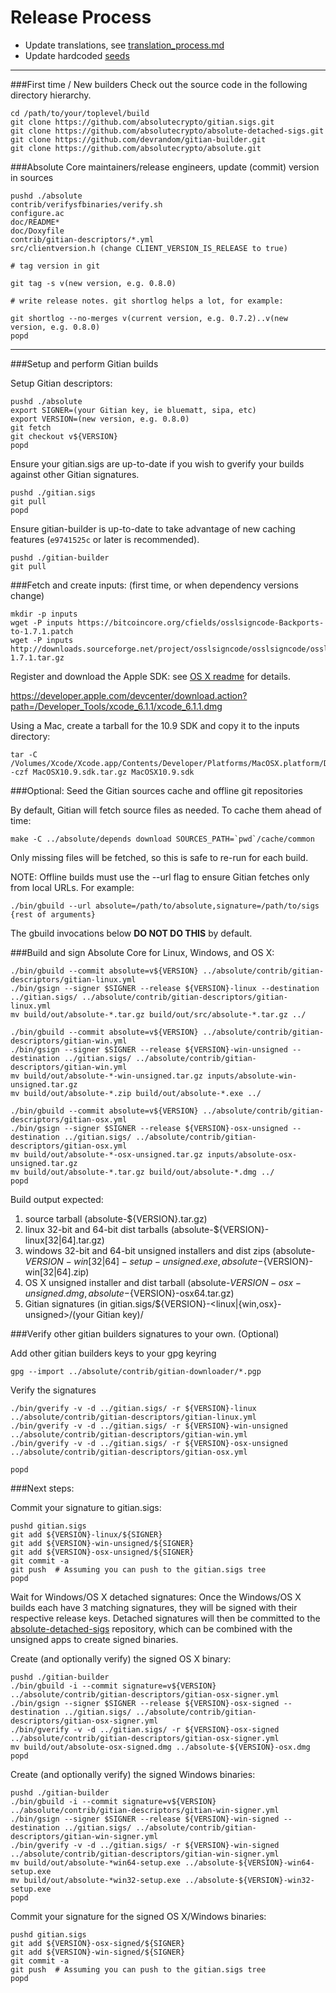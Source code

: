 Release Process
====================

* Update translations, see [translation_process.md](https://github.com/absolutecrypto/absolute/blob/master/doc/translation_process.md#syncing-with-transifex)
* Update hardcoded [seeds](/contrib/seeds)

* * *

###First time / New builders
Check out the source code in the following directory hierarchy.

	cd /path/to/your/toplevel/build
	git clone https://github.com/absolutecrypto/gitian.sigs.git
	git clone https://github.com/absolutecrypto/absolute-detached-sigs.git
	git clone https://github.com/devrandom/gitian-builder.git
	git clone https://github.com/absolutecrypto/absolute.git

###Absolute Core maintainers/release engineers, update (commit) version in sources

	pushd ./absolute
	contrib/verifysfbinaries/verify.sh
	configure.ac
	doc/README*
	doc/Doxyfile
	contrib/gitian-descriptors/*.yml
	src/clientversion.h (change CLIENT_VERSION_IS_RELEASE to true)

	# tag version in git

	git tag -s v(new version, e.g. 0.8.0)

	# write release notes. git shortlog helps a lot, for example:

	git shortlog --no-merges v(current version, e.g. 0.7.2)..v(new version, e.g. 0.8.0)
	popd

* * *

###Setup and perform Gitian builds

 Setup Gitian descriptors:

	pushd ./absolute
	export SIGNER=(your Gitian key, ie bluematt, sipa, etc)
	export VERSION=(new version, e.g. 0.8.0)
	git fetch
	git checkout v${VERSION}
	popd

  Ensure your gitian.sigs are up-to-date if you wish to gverify your builds against other Gitian signatures.

	pushd ./gitian.sigs
	git pull
	popd

  Ensure gitian-builder is up-to-date to take advantage of new caching features (`e9741525c` or later is recommended).

	pushd ./gitian-builder
	git pull

###Fetch and create inputs: (first time, or when dependency versions change)

	mkdir -p inputs
	wget -P inputs https://bitcoincore.org/cfields/osslsigncode-Backports-to-1.7.1.patch
	wget -P inputs http://downloads.sourceforge.net/project/osslsigncode/osslsigncode/osslsigncode-1.7.1.tar.gz

 Register and download the Apple SDK: see [OS X readme](README_osx.txt) for details.

 https://developer.apple.com/devcenter/download.action?path=/Developer_Tools/xcode_6.1.1/xcode_6.1.1.dmg

 Using a Mac, create a tarball for the 10.9 SDK and copy it to the inputs directory:

	tar -C /Volumes/Xcode/Xcode.app/Contents/Developer/Platforms/MacOSX.platform/Developer/SDKs/ -czf MacOSX10.9.sdk.tar.gz MacOSX10.9.sdk

###Optional: Seed the Gitian sources cache and offline git repositories

By default, Gitian will fetch source files as needed. To cache them ahead of time:

	make -C ../absolute/depends download SOURCES_PATH=`pwd`/cache/common

Only missing files will be fetched, so this is safe to re-run for each build.

NOTE: Offline builds must use the --url flag to ensure Gitian fetches only from local URLs. For example:
```
./bin/gbuild --url absolute=/path/to/absolute,signature=/path/to/sigs {rest of arguments}
```
The gbuild invocations below <b>DO NOT DO THIS</b> by default.

###Build and sign Absolute Core for Linux, Windows, and OS X:

	./bin/gbuild --commit absolute=v${VERSION} ../absolute/contrib/gitian-descriptors/gitian-linux.yml
	./bin/gsign --signer $SIGNER --release ${VERSION}-linux --destination ../gitian.sigs/ ../absolute/contrib/gitian-descriptors/gitian-linux.yml
	mv build/out/absolute-*.tar.gz build/out/src/absolute-*.tar.gz ../

	./bin/gbuild --commit absolute=v${VERSION} ../absolute/contrib/gitian-descriptors/gitian-win.yml
	./bin/gsign --signer $SIGNER --release ${VERSION}-win-unsigned --destination ../gitian.sigs/ ../absolute/contrib/gitian-descriptors/gitian-win.yml
	mv build/out/absolute-*-win-unsigned.tar.gz inputs/absolute-win-unsigned.tar.gz
	mv build/out/absolute-*.zip build/out/absolute-*.exe ../

	./bin/gbuild --commit absolute=v${VERSION} ../absolute/contrib/gitian-descriptors/gitian-osx.yml
	./bin/gsign --signer $SIGNER --release ${VERSION}-osx-unsigned --destination ../gitian.sigs/ ../absolute/contrib/gitian-descriptors/gitian-osx.yml
	mv build/out/absolute-*-osx-unsigned.tar.gz inputs/absolute-osx-unsigned.tar.gz
	mv build/out/absolute-*.tar.gz build/out/absolute-*.dmg ../
	popd

  Build output expected:

  1. source tarball (absolute-${VERSION}.tar.gz)
  2. linux 32-bit and 64-bit dist tarballs (absolute-${VERSION}-linux[32|64].tar.gz)
  3. windows 32-bit and 64-bit unsigned installers and dist zips (absolute-${VERSION}-win[32|64]-setup-unsigned.exe, absolute-${VERSION}-win[32|64].zip)
  4. OS X unsigned installer and dist tarball (absolute-${VERSION}-osx-unsigned.dmg, absolute-${VERSION}-osx64.tar.gz)
  5. Gitian signatures (in gitian.sigs/${VERSION}-<linux|{win,osx}-unsigned>/(your Gitian key)/

###Verify other gitian builders signatures to your own. (Optional)

  Add other gitian builders keys to your gpg keyring

	gpg --import ../absolute/contrib/gitian-downloader/*.pgp

  Verify the signatures

	./bin/gverify -v -d ../gitian.sigs/ -r ${VERSION}-linux ../absolute/contrib/gitian-descriptors/gitian-linux.yml
	./bin/gverify -v -d ../gitian.sigs/ -r ${VERSION}-win-unsigned ../absolute/contrib/gitian-descriptors/gitian-win.yml
	./bin/gverify -v -d ../gitian.sigs/ -r ${VERSION}-osx-unsigned ../absolute/contrib/gitian-descriptors/gitian-osx.yml

	popd

###Next steps:

Commit your signature to gitian.sigs:

	pushd gitian.sigs
	git add ${VERSION}-linux/${SIGNER}
	git add ${VERSION}-win-unsigned/${SIGNER}
	git add ${VERSION}-osx-unsigned/${SIGNER}
	git commit -a
	git push  # Assuming you can push to the gitian.sigs tree
	popd

  Wait for Windows/OS X detached signatures:
	Once the Windows/OS X builds each have 3 matching signatures, they will be signed with their respective release keys.
	Detached signatures will then be committed to the [absolute-detached-sigs](https://github.com/absolutecrypto/absolute-detached-sigs) repository, which can be combined with the unsigned apps to create signed binaries.

  Create (and optionally verify) the signed OS X binary:

	pushd ./gitian-builder
	./bin/gbuild -i --commit signature=v${VERSION} ../absolute/contrib/gitian-descriptors/gitian-osx-signer.yml
	./bin/gsign --signer $SIGNER --release ${VERSION}-osx-signed --destination ../gitian.sigs/ ../absolute/contrib/gitian-descriptors/gitian-osx-signer.yml
	./bin/gverify -v -d ../gitian.sigs/ -r ${VERSION}-osx-signed ../absolute/contrib/gitian-descriptors/gitian-osx-signer.yml
	mv build/out/absolute-osx-signed.dmg ../absolute-${VERSION}-osx.dmg
	popd

  Create (and optionally verify) the signed Windows binaries:

	pushd ./gitian-builder
	./bin/gbuild -i --commit signature=v${VERSION} ../absolute/contrib/gitian-descriptors/gitian-win-signer.yml
	./bin/gsign --signer $SIGNER --release ${VERSION}-win-signed --destination ../gitian.sigs/ ../absolute/contrib/gitian-descriptors/gitian-win-signer.yml
	./bin/gverify -v -d ../gitian.sigs/ -r ${VERSION}-win-signed ../absolute/contrib/gitian-descriptors/gitian-win-signer.yml
	mv build/out/absolute-*win64-setup.exe ../absolute-${VERSION}-win64-setup.exe
	mv build/out/absolute-*win32-setup.exe ../absolute-${VERSION}-win32-setup.exe
	popd

Commit your signature for the signed OS X/Windows binaries:

	pushd gitian.sigs
	git add ${VERSION}-osx-signed/${SIGNER}
	git add ${VERSION}-win-signed/${SIGNER}
	git commit -a
	git push  # Assuming you can push to the gitian.sigs tree
	popd